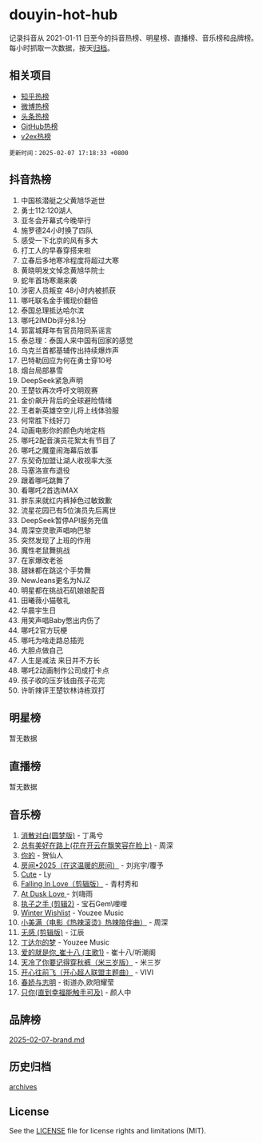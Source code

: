 # douyin-hot-hub

记录抖音从 2021-01-11 日至今的抖音热榜、明星榜、直播榜、音乐榜和品牌榜。每小时抓取一次数据，按天[归档](archives)。

## 相关项目

- [知乎热榜](https://github.com/lonnyzhang423/zhihu-hot-hub)
- [微博热榜](https://github.com/lonnyzhang423/weibo-hot-hub)
- [头条热榜](https://github.com/lonnyzhang423/toutiao-hot-hub)
- [GitHub热榜](https://github.com/lonnyzhang423/github-hot-hub)
- [v2ex热榜](https://github.com/lonnyzhang423/v2ex-hot-hub)


`更新时间：2025-02-07 17:18:33 +0800`

## 抖音热榜

1. 中国核潜艇之父黄旭华逝世
1. 勇士112:120湖人
1. 亚冬会开幕式今晚举行
1. 施罗德24小时换了四队
1. 感受一下北京的风有多大
1. 打工人的早春穿搭来啦
1. 立春后多地寒冷程度将超过大寒
1. 黄晓明发文悼念黄旭华院士
1. 蛇年首场寒潮来袭
1. 涉密人员叛变 48小时内被抓获
1. 哪吒联名金手镯现价翻倍
1. 泰国总理抵达哈尔滨
1. 哪吒2IMDb评分8.1分
1. 郭富城拜年有官员陪同系谣言
1. 泰总理：泰国人来中国有回家的感觉
1. 乌克兰首都基辅传出持续爆炸声
1. 巴特勒回应为何在勇士穿10号
1. 烟台局部暴雪
1. DeepSeek紧急声明
1. 王楚钦再次呼吁文明观赛
1. 金价飙升背后的全球避险情绪
1. 王者新英雄空空儿将上线体验服
1. 何常胜下线好刀
1. 动画电影你的颜色内地定档
1. 哪吒2配音演员花絮太有节目了
1. 哪吒之魔童闹海幕后故事
1. 东契奇加盟让湖人收视率大涨
1. 马塞洛宣布退役
1. 跟着哪吒跳舞了
1. 看哪吒2首选IMAX
1. 胖东来就红内裤掉色过敏致歉
1. 流星花园已有5位演员先后离世
1. DeepSeek暂停API服务充值
1. 周深空灵歌声唱响巴黎
1. 突然发现了上班的作用
1. 魔性老鼠舞挑战
1. 在家爆改老爸
1. 甜妹都在跳这个手势舞
1. NewJeans更名为NJZ
1. 明星都在挑战石矶娘娘配音
1. 田曦薇小猫敬礼
1. 华晨宇生日
1. 用笑声唱Baby憋出内伤了
1. 哪吒2官方玩梗
1. 哪吒为啥走路总插兜
1. 大胆点做自己
1. 人生是减法 来日并不方长
1. 哪吒2动画制作公司成打卡点
1. 孩子收的压岁钱由孩子花完
1. 许昕辣评王楚钦林诗栋双打

## 明星榜

暂无数据

## 直播榜

暂无数据

## 音乐榜

1. [消散对白(圆梦版)](https://sf5-hl-cdn-tos.douyinstatic.com/obj/tos-cn-ve-2774/og4jB5I5IizzoZVAAAzWgBMAsMDWoArfwBOiFs) - 丁禹兮
1. [总有美好在路上(花在开云在飘笑容在脸上)](https://sf3-cdn-tos.douyinstatic.com/obj/tos-cn-ve-2774/oU5u7NwtfBIvaNhoQBszOvAlRiAoiWAVVyBMq4) - 周深
1. [你的](https://sf5-hl-cdn-tos.douyinstatic.com/obj/tos-cn-ve-2774/oYuIeKf42jB7sEV6B2upMdpYAgfrQWj0FeRegh) - 贺仙人
1. [房间•2025（在这温暖的房间）](https://sf5-hl-cdn-tos.douyinstatic.com/obj/tos-cn-ve-2774/oMzJcnT8BgIetASeBfwfEeBQVNfACiCifhfZP7g) - 刘兆宇/覆予
1. [Cute](https://sf5-hl-cdn-tos.douyinstatic.com/obj/tos-cn-ve-2774/o4IbIzHWKAAB4wsS5qMBRiiAlEBGTpQRNfFvuo) - Ly
1. [Falling In Love（剪辑版）](https://sf5-hl-cdn-tos.douyinstatic.com/obj/tos-cn-ve-2774/o8ajpA8zzgBPahbBIO8AcKGBLJezFCRd1wfP9f) - 青村秀和
1. [ At Dusk  Love ](https://sf5-hl-cdn-tos.douyinstatic.com/obj/tos-cn-ve-2774/o8CrpCf5CaYgI4ZrtQgMQAFEfuGqNnRSDQAPBc) - 刘嗨雨
1. [执子之手 (剪辑2)](https://sf5-hl-cdn-tos.douyinstatic.com/obj/tos-cn-ve-2774/oUoZLQjCc31XzqsBnBQUNgeKtYPBcgbFDwtfcu) - 宝石Gem\哩哩
1. [Winter Wishlist](https://sf5-hl-cdn-tos.douyinstatic.com/obj/tos-cn-ve-2774/oIIgUOeamCFCVAzxN6MFRLIBlLGpUqQxeeHrLE) - Youzee Music
1. [小美满（电影《热辣滚烫》热辣陪伴曲）](https://sf5-hl-cdn-tos.douyinstatic.com/obj/tos-cn-ve-2774/o0GAn2lSgfZIDUgtevCGDQYnFg4CwnrBaxbTZL) - 周深
1. [无感 (剪辑版)](https://sf5-hl-cdn-tos.douyinstatic.com/obj/tos-cn-ve-2774/o0eIsUzJBDlQaQFC5OFlgbMEZC1TFYBftOBn6p) - 江辰
1. [丁达尔的梦](https://sf5-hl-cdn-tos.douyinstatic.com/obj/tos-cn-ve-2774/oMU3WirUZBVQkAC9ccG5P2IQirziZM2RTInUY) - Youzee Music
1. [爱的就是你_崔十八 (主歌1)](https://sf5-hl-cdn-tos.douyinstatic.com/obj/tos-cn-ve-2774/oI5BO5DhFZ6UTcNCnZaOCBLtZ7WIMQGfgnXf5E) - 崔十八/听潮阁
1. [天冷了你要记得穿秋裤（米三岁版）](https://sf5-hl-cdn-tos.douyinstatic.com/obj/tos-cn-ve-2774/oQlIwVIDWiZ6BQilAorS7MA0AgCkQDvcZAdm1) - 米三岁
1. [开心往前飞（开心超人联盟主题曲）](https://sf5-hl-cdn-tos.douyinstatic.com/obj/tos-cn-ve-2774/9d8fb7c82cf1421fb93a9fe925275e0a) - VIVI
1. [春娇与志明](https://sf5-hl-cdn-tos.douyinstatic.com/obj/tos-cn-ve-2774/e530d8fceb7044b39707d7f9ff54add1) - 街道办,欧阳耀莹
1. [只你(直到幸福能触手可及)](https://sf5-hl-cdn-tos.douyinstatic.com/obj/tos-cn-ve-2774/o0lBkRDzFTeaVSUz3ZZSCBVtZ5DIMQGfgmEAuE) - 颜人中

## 品牌榜

[2025-02-07-brand.md](archives/2025-02-07-brand.md)

## 历史归档

[archives](archives)

## License

See the [LICENSE](LICENSE) file for license rights and limitations (MIT).
